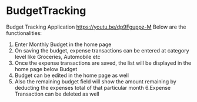 # BudgetTracking
 Budget Tracking Application
 https://youtu.be/dp9Fguppz-M
Below are the functionalities:
1. Enter Monthly Budget in the home page
2. On saving the budget, expense transactions can be entered at category level like Groceries, Automobile etc
3. Once the expense transactions are saved, the list will be displayed in the home page below Budget
4. Budget can be edited in the home page as well
5. Also the remaining budget field will show the amount remaining by deducting the expenses total of that particular month
6.Expense Transaction can be deleted as well 
